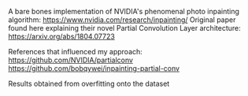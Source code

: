 A bare bones implementation of NVIDIA's phenomenal photo inpainting algorithm: https://www.nvidia.com/research/inpainting/
Original paper found here explaining their novel Partial Convolution Layer architecture: https://arxiv.org/abs/1804.07723

References that influenced my approach:
https://github.com/NVIDIA/partialconv
https://github.com/bobqywei/inpainting-partial-conv

Results obtained from overfitting onto the dataset

